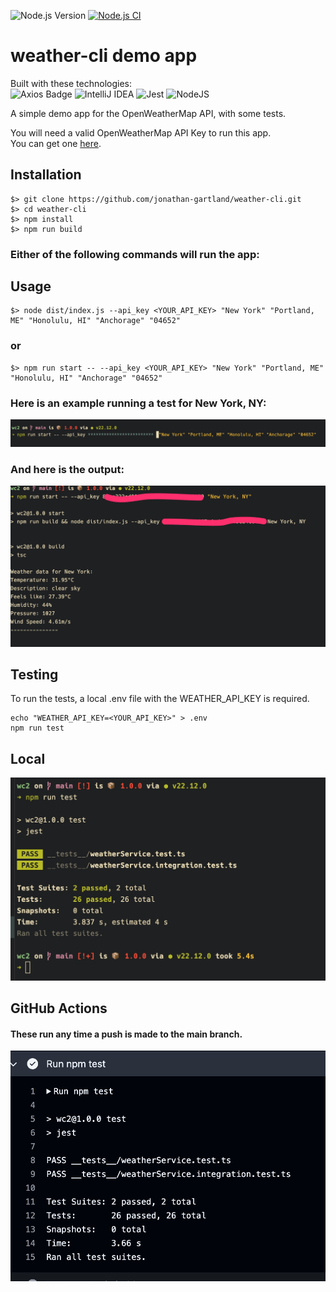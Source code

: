 ![Node.js Version](https://img.shields.io/badge/Node.js-22.12.0-brightgreen) [![Node.js CI](https://github.com/jonathan-gartland/weather-cli/actions/workflows/main.yml/badge.svg)](https://github.com/jonathan-gartland/weather-cli/actions/workflows/main.yml)  


# weather-cli demo app
Built with these technologies:  
![Axios Badge](https://img.shields.io/badge/Axios-5A29E4?logo=axios&logoColor=fff&style=for-the-badge) 
![IntelliJ IDEA](https://img.shields.io/badge/IntelliJ%20IDEA-000000.svg?style=for-the-badge&logo=intellij-idea&logoColor=white) 
![Jest](https://img.shields.io/badge/-jest-%23C21325?style=for-the-badge&logo=jest&logoColor=white) 
![NodeJS](https://img.shields.io/badge/-Node.js-%23339933?&style=for-the-badge&logo=npm&logoColor=white)  
  


A simple demo app for the OpenWeatherMap API, with some tests.
  
You will need a valid OpenWeatherMap API Key to run this app.  
You can get one [here](https://home.openweathermap.org/users/sign_up).  
  

## Installation  
```
$> git clone https://github.com/jonathan-gartland/weather-cli.git
$> cd weather-cli
$> npm install
$> npm run build
```  
  
### Either of the following commands will run the app:  
## Usage  
```
$> node dist/index.js --api_key <YOUR_API_KEY> "New York" "Portland, ME" "Honolulu, HI" "Anchorage" "04652"
```
### or
``` 
$> npm run start -- --api_key <YOUR_API_KEY> "New York" "Portland, ME" "Honolulu, HI" "Anchorage" "04652" 
```


### Here is an example running a test for New York, NY:  

![Image 1](weath-cli-command-npm.jpg)  
### And here is the output:  

![Image 2](weath-cli-output-example.jpg)
  
  
## Testing  
To run the tests, a local .env file with the WEATHER_API_KEY is required.  
```
echo "WEATHER_API_KEY=<YOUR_API_KEY>" > .env
npm run test
```  
## Local
![tests](tests.jpg)  

## GitHub Actions  
#### These run any time a push is made to the main branch. 
![ghactions](githubtests.jpg)  
